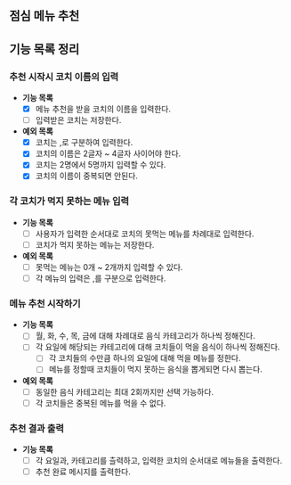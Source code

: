 ## 점심 메뉴 추천

## 기능 목록 정리

### 추천 시작시 코치 이름의 입력
- **기능 목록**
  - [x] 메뉴 추천을 받을 코치의 이름을 입력한다.
  - [ ] 입력받은 코치는 저장한다.

- **예외 목록**
  - [x] 코치는 ,로 구분하여 입력한다.
  - [x] 코치의 이름은 2글자 ~ 4글자 사이어야 한다.
  - [x] 코치는 2명에서 5명까지 입력할 수 있다.
  - [x] 코치의 이름이 중복되면 안된다.

### 각 코치가 먹지 못하는 메뉴 입력
- **기능 목록**
  - [ ] 사용자가 입력한 순서대로 코치의 못먹는 메뉴를 차례대로 입력한다.
  - [ ] 코치가 먹지 못하는 메뉴는 저장한다.

- **예외 목록**
  - [ ] 못먹는 메뉴는 0개 ~ 2개까지 입력할 수 있다.
  - [ ] 각 메뉴의 입력은 ,를 구분으로 입력한다.

### 메뉴 추천 시작하기
- **기능 목록**
  - [ ] 월, 화, 수, 목, 금에 대해 차례대로 음식 카테고리가 하나씩 정해진다.
  - [ ] 각 요일에 해당되는 카테고리에 대해 코치들이 먹을 음식이 하나씩 정해진다.
    - [ ] 각 코치들의 수만큼 하나의 요일에 대해 먹을 메뉴를 정한다.
    - [ ] 메뉴를 정할때 코치들이 먹지 못하는 음식을 뽑게되면 다시 뽑는다.

- **예외 목록**
  - [ ] 동일한 음식 카테고리는 최대 2회까지만 선택 가능하다.
  - [ ] 각 코치들은 중복된 메뉴를 먹을 수 없다.

### 추천 결과 출력
- **기능 목록**
  - [ ] 각 요일과, 카테고리를 츨력하고, 입력한 코치의 순서대로 메뉴들을 출력한다.
  - [ ] 추천 완료 메시지를 출력한다.